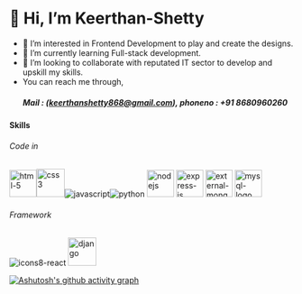 # 👋 Hi, I’m Keerthan-Shetty
- 👀 I’m interested in Frontend Development to play and create the designs.
- 🌱 I’m currently learning Full-stack development.
- 💞️ I’m looking to collaborate with reputated IT sector to develop and upskill my skills.
- You can reach me through,
  ##### Mail : (keerthanshetty868@gmail.com), phoneno : +91 8680960260 

 #### Skills<br/>

 ###### Code in<br/>
   <img width="48" height="48" src="https://img.icons8.com/fluency/48/html-5.png" alt="html-5"/><img width="50" height="50" src="https://img.icons8.com/plasticine/100/css3.png" alt="css3"/>![javascript](https://github.com/user-attachments/assets/8c590768-6176-49fb-8b8b-097ce33b0d33)![python](https://github.com/user-attachments/assets/c8ca9b1a-ef23-4167-865f-1e3008d897d0)     <img width="48" height="48" src="https://img.icons8.com/color/48/nodejs.png" alt="nodejs"/>   <img width="48" height="48" src="https://img.icons8.com/offices/30/express-js.png" alt="express-js"/>   <img width="48" height="48" src="https://img.icons8.com/external-tal-revivo-color-tal-revivo/48/external-mongodb-a-cross-platform-document-oriented-database-program-logo-color-tal-revivo.png" alt="external-mongodb-a-cross-platform-document-oriented-database-program-logo-color-tal-revivo"/> <img width="48" height="48" src="https://img.icons8.com/fluency/48/mysql-logo.png" alt="mysql-logo"/>

###### Framework <br/>
![icons8-react](https://github.com/user-attachments/assets/c1a63de2-7de8-4ac9-8754-3ae2730bcef3)    <img width="50" height="50" src="https://img.icons8.com/ios/50/django.png" alt="django"/>

[![Ashutosh's github activity graph](https://github-readme-activity-graph.vercel.app/graph?username=Keerthan-Shetty&bg_color=88c6ec&color=ffffff&line=292325&point=a31414&area=true&hide_border=true)](https://github.com/ashutosh00710/github-readme-activity-graph)
<!---
Keerthan-Shetty/Keerthan-Shetty is a ✨ special ✨ repository because its `README.md` (this file) appears on your GitHub profile.
You can click the Preview link to take a look at your changes.
--->


